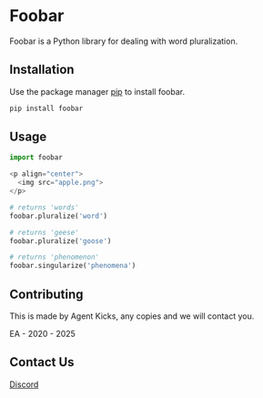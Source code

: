 # Foobar

Foobar is a Python library for dealing with word pluralization.

## Installation

Use the package manager [pip](https://pip.pypa.io/en/stable/) to install foobar.

```bash
pip install foobar
```

## Usage

```python
import foobar

<p align="center">
  <img src="apple.png">
</p>

# returns 'words'
foobar.pluralize('word')

# returns 'geese'
foobar.pluralize('goose')

# returns 'phenomenon'
foobar.singularize('phenomena')
```

## Contributing

This is made by Agent Kicks, any copies and we will contact you.

EA - 2020 - 2025

## Contact Us

[Discord](https://discord.gg/ECCMxuknB4)
